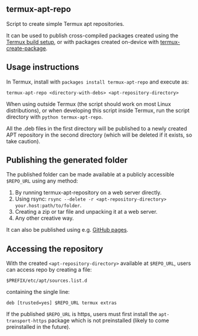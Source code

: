 termux-apt-repo
---------------
Script to create simple Termux apt repositories.

It can be used to publish cross-compiled packages created using the [Termux build setup](https://github.com/termux/termux-packages), or with packages created on-device with [termux-create-package](https://github.com/termux/termux-create-package).

Usage instructions
------------------
In Termux, install with `packages install termux-apt-repo` and execute as:

    termux-apt-repo <directory-with-debs> <apt-repository-directory>

When using outside Termux (the script should work on most Linux distributions), or when developing this script inside Termux, run the script directory with `python termux-apt-repo`.

All the .deb files in the first directory will be published to a newly created APT repository in the second directory (which will be deleted if it exists, so take caution).

Publishing the generated folder
-------------------------------
The published folder can be made available at a publicly accessible `$REPO_URL` using any method:

1. By running termux-apt-repository on a web server directly.
2. Using rsync: `rsync --delete -r <apt-repository-directory> your.host:path/to/folder`.
3. Creating a zip or tar file and unpacking it at a web server.
4. Any other creative way.

It can also be published using e.g. [GitHub pages](https://pages.github.com/).

Accessing the repository
------------------------
With the created `<apt-repository-directory>` available at `$REPO_URL`, users can access repo by creating a file:

    $PREFIX/etc/apt/sources.list.d

containing the single line:

    deb [trusted=yes] $REPO_URL termux extras

If the published `$REPO_URL` is https, users must first install the `apt-transport-https` package which is not preinstalled (likely to come preinstalled in the future).
